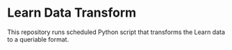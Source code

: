 # Learn Data Transform

This repository runs scheduled Python script that transforms the Learn data to a queriable format.
